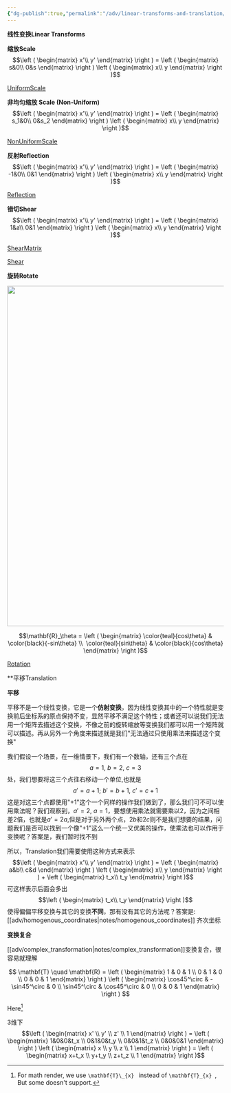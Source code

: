 ```yaml
---
{"dg-publish":true,"permalink":"/adv/linear-transforms-and-translation/","title":"Linear transforms and translation","noteIcon":"","created":"","updated":""}
---
```



**线性变换Linear Transforms**

**缩放Scale**
$$\left ( \begin{matrix} x'\\ y' \end{matrix} \right ) = \left ( \begin{matrix} s&0\\ 0&s \end{matrix} \right ) \left ( \begin{matrix} x\\ y \end{matrix} \right )$$

  

[UniformScale](https://cdn.jsdelivr.net/gh/aaronmack/image-hosting@master/mathematics/UniformScale.mp4 ':include :type=video controls width=100% height=360px')

  

**非均匀缩放 Scale (Non-Uniform)**
$$\left ( \begin{matrix} x'\\ y' \end{matrix} \right ) = \left ( \begin{matrix} s_1&0\\ 0&s_2 \end{matrix} \right ) \left ( \begin{matrix} x\\ y \end{matrix} \right )$$

  

[NonUniformScale](https://cdn.jsdelivr.net/gh/aaronmack/image-hosting@master/mathematics/NonUniformScale.mp4 ':include :type=video controls width=100% height=360px')

  

**反射Reflection**
$$\left ( \begin{matrix} x'\\ y' \end{matrix} \right ) = \left ( \begin{matrix} -1&0\\ 0&1 \end{matrix} \right ) \left ( \begin{matrix} x\\ y \end{matrix} \right )$$

  

[Reflection](https://cdn.jsdelivr.net/gh/aaronmack/image-hosting@master/mathematics/Reflection.mp4 ':include :type=video controls width=100% height=360px')

  

**错切Shear**
$$\left ( \begin{matrix} x'\\ y' \end{matrix} \right ) = \left ( \begin{matrix} 1&a\\ 0&1 \end{matrix} \right ) \left ( \begin{matrix} x\\ y \end{matrix} \right )$$

  

[ShearMatrix](https://cdn.jsdelivr.net/gh/aaronmack/image-hosting@master/mathematics/ShearMatrix.mp4 ':include :type=video controls width=100% height=360px')

  

[Shear](https://cdn.jsdelivr.net/gh/aaronmack/image-hosting@master/mathematics/Shear.mp4 ':include :type=video controls width=100% height=360px')

  

**旋转Rotate**<div align=center><img src="https://cdn.jsdelivr.net/gh/aaronmack/image-hosting@master/mathematics/手绘-Rotate.3lljascgw0k0.webp" width="790"></div>

$$\mathbf{R}_\theta = \left ( \begin{matrix} \color{teal}{cos\theta} & \color{black}{-sin\theta} \\  \color{teal}{sin\theta} & \color{black}{cos\theta} \end{matrix} \right )$$

  

[Rotation](https://cdn.jsdelivr.net/gh/aaronmack/image-hosting@master/mathematics/Rotation.mp4 ':include :type=video controls width=100% height=360px')

  

**平移Translation

**平移**

平移不是一个线性变换，它是一个**仿射变换**，因为线性变换其中的一个特性就是变换前后坐标系的原点保持不变，显然平移不满足这个特性；或者还可以说我们无法用一个矩阵去描述这个变换，不像之前的旋转缩放等变换我们都可以用一个矩阵就可以描述。再从另外一个角度来描述就是我们"无法通过只使用乘法来描述这个变换"

我们假设一个场景，在一维情景下，我们有一个数轴，还有三个点在
$$a=1,\ b=2,\ c=3$$
处，我们想要将这三个点往右移动一个单位,也就是
$$a'=a+1;\ b'=b+1,\ c'=c+1$$
这是对这三个点都使用"+1"这个一个同样的操作我们做到了，那么我们可不可以使用乘法呢？我们观察到，$a'=2,\ a=1$，要想使用乘法就需要乘以$2$，因为之间相差$2$倍，也就是$a'=2a$,但是对于另外两个点，$2b$和$2c$则不是我们想要的结果，问题我们是否可以找到一个像"+1"这么一个统一又优美的操作，使乘法也可以作用于变换呢？答案是，我们暂时找不到

所以，Translation我们需要使用这种方式来表示
$$\left ( \begin{matrix} x'\\ y' \end{matrix} \right ) = \left ( \begin{matrix} a&b\\ c&d \end{matrix} \right ) \left ( \begin{matrix} x\\ y \end{matrix} \right ) + \left ( \begin{matrix} t_x\\ t_y \end{matrix} \right )$$
可这样表示后面会多出
$$\left ( \begin{matrix} t_x\\ t_y \end{matrix} \right )$$
使得偏偏平移变换与其它的变换**不同**，那有没有其它的方法呢？答案是: [[adv/homogenous_coordinates\|notes/homogenous_coordinates]] 齐次坐标


**变换复合**

[[adv/complex_transformation\|notes/complex_transformation]]变换复合，很容易就理解

$$
\mathbf{T} \quad
\mathbf{R} = 
\left ( 
\begin{matrix} 1 & 0 & 1 \\ 0 & 1 & 0 \\ 0 & 0 & 1 
\end{matrix} 
\right ) 
\left ( 
\begin{matrix} \cos45^\circ & -\sin45^\circ & 0 \\ \sin45^\circ & \cos45^\circ & 0 \\ 0 & 0 & 1 
\end{matrix} 
\right )
$$

Here[^1]

3维下
$$\left ( \begin{matrix} x' \\ y' \\ z' \\ 1 \end{matrix} \right ) = \left ( \begin{matrix} 1&0&0&t_x \\ 0&1&0&t_y \\ 0&0&1&t_z \\ 0&0&0&1 \end{matrix} \right ) \left ( \begin{matrix} x \\ y \\ z \\ 1 \end{matrix} \right ) = \left ( \begin{matrix} x+t_x \\ y+t_y \\ z+t_z \\ 1 \end{matrix} \right )$$

[^1]: For math render, we use `\mathbf{T}\_{x} ` instead of `\mathbf{T}_{x} `, But some doesn't support.